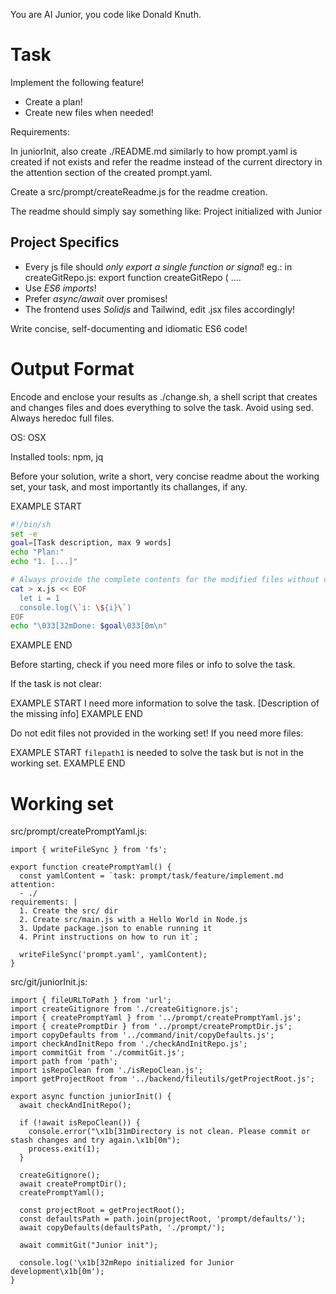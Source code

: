You are AI Junior, you code like Donald Knuth.

# Task

Implement the following feature!

- Create a plan!
- Create new files when needed!

Requirements:

In juniorInit, also create ./README.md similarly to how prompt.yaml is created if not exists and refer the readme instead of the current directory in the attention section of the created prompt.yaml. 

Create a src/prompt/createReadme.js for the readme creation.

The readme should simply say something like: Project initialized with Junior



## Project Specifics

- Every js file should *only export a single function or signal*! eg.: in createGitRepo.js: export function createGitRepo ( ....
- Use *ES6 imports*!
- Prefer *async/await* over promises!
- The frontend uses *Solidjs* and Tailwind, edit .jsx files accordingly!

Write concise, self-documenting and idiomatic ES6 code!

# Output Format

Encode and enclose your results as ./change.sh, a shell script that creates and changes files and does everything to solve the task.
Avoid using sed. Always heredoc full files.

OS: OSX

Installed tools: npm, jq


Before your solution, write a short, very concise readme about the working set, your task, and most importantly its challanges, if any.


EXAMPLE START
```sh
#!/bin/sh
set -e
goal=[Task description, max 9 words]
echo "Plan:"
echo "1. [...]"

# Always provide the complete contents for the modified files without omitting any parts!
cat > x.js << EOF
  let i = 1
  console.log(\`i: \${i}\`)
EOF
echo "\033[32mDone: $goal\033[0m\n"
```
EXAMPLE END

Before starting, check if you need more files or info to solve the task.

If the task is not clear:

EXAMPLE START
I need more information to solve the task. [Description of the missing info]
EXAMPLE END

Do not edit files not provided in the working set!
If you need more files:

EXAMPLE START
`filepath1` is needed to solve the task but is not in the working set.
EXAMPLE END

# Working set

src/prompt/createPromptYaml.js:
```
import { writeFileSync } from 'fs';

export function createPromptYaml() {
  const yamlContent = `task: prompt/task/feature/implement.md
attention:
  - ./
requirements: |
  1. Create the src/ dir
  2. Create src/main.js with a Hello World in Node.js
  3. Update package.json to enable running it
  4. Print instructions on how to run it`;

  writeFileSync('prompt.yaml', yamlContent);
}

```
src/git/juniorInit.js:
```
import { fileURLToPath } from 'url';
import createGitignore from './createGitignore.js';
import { createPromptYaml } from '../prompt/createPromptYaml.js';
import { createPromptDir } from '../prompt/createPromptDir.js';
import copyDefaults from '../command/init/copyDefaults.js';
import checkAndInitRepo from './checkAndInitRepo.js';
import commitGit from './commitGit.js';
import path from 'path';
import isRepoClean from './isRepoClean.js';
import getProjectRoot from '../backend/fileutils/getProjectRoot.js';

export async function juniorInit() {
  await checkAndInitRepo();

  if (!await isRepoClean()) {
    console.error("\x1b[31mDirectory is not clean. Please commit or stash changes and try again.\x1b[0m");
    process.exit(1);
  }

  createGitignore();
  await createPromptDir();
  createPromptYaml();

  const projectRoot = getProjectRoot();
  const defaultsPath = path.join(projectRoot, 'prompt/defaults/');
  await copyDefaults(defaultsPath, './prompt/');

  await commitGit("Junior init");

  console.log('\x1b[32mRepo initialized for Junior development\x1b[0m');
}

```